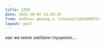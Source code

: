```yaml
---
title: 1268
date: 2023-10-02 14:29:19
from: endless шизing ⍼ (channel1162404975)
layout: post
---
```


как же меня заебали глушилки....
